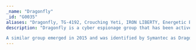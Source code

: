 ```yaml
---
_name: "Dragonfly"
_id: "G0035"
aliases: "Dragonfly, TG-4192, Crouching Yeti, IRON LIBERTY, Energetic Bear"
description: "Dragonfly is a cyber espionage group that has been active since at least 2011. They initially targeted defense and aviation companies but shifted to focus to include the energy sector in early 2013. They have also targeted companies related to industrial control systems. 

A similar group emerged in 2015 and was identified by Symantec as Dragonfly 2.0. There is debate over the extent of the overlap between Dragonfly and Dragonfly 2.0, but there is sufficient evidence to lead to these being tracked as two separate groups. "
---
```

